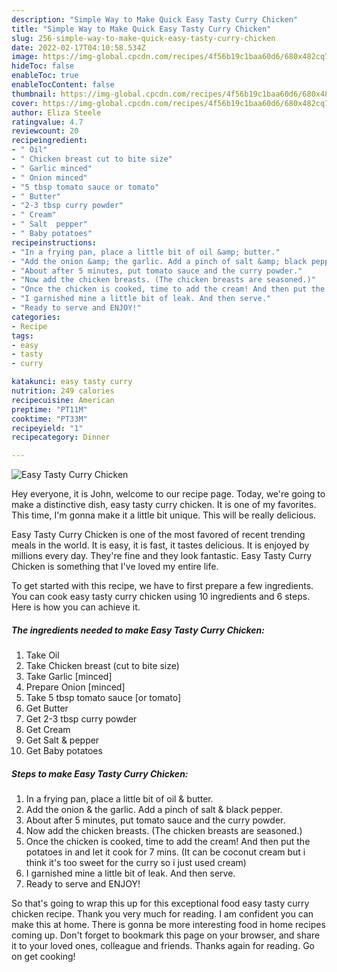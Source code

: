```yaml
---
description: "Simple Way to Make Quick Easy Tasty Curry Chicken"
title: "Simple Way to Make Quick Easy Tasty Curry Chicken"
slug: 256-simple-way-to-make-quick-easy-tasty-curry-chicken
date: 2022-02-17T04:10:58.534Z
image: https://img-global.cpcdn.com/recipes/4f56b19c1baa60d6/680x482cq70/easy-tasty-curry-chicken-recipe-main-photo.jpg
hideToc: false
enableToc: true
enableTocContent: false
thumbnail: https://img-global.cpcdn.com/recipes/4f56b19c1baa60d6/680x482cq70/easy-tasty-curry-chicken-recipe-main-photo.jpg
cover: https://img-global.cpcdn.com/recipes/4f56b19c1baa60d6/680x482cq70/easy-tasty-curry-chicken-recipe-main-photo.jpg
author: Eliza Steele
ratingvalue: 4.7
reviewcount: 20
recipeingredient:
- " Oil"
- " Chicken breast cut to bite size"
- " Garlic minced"
- " Onion minced"
- "5 tbsp tomato sauce or tomato"
- " Butter"
- "2-3 tbsp curry powder"
- " Cream"
- " Salt  pepper"
- " Baby potatoes"
recipeinstructions:
- "In a frying pan, place a little bit of oil &amp; butter."
- "Add the onion &amp; the garlic. Add a pinch of salt &amp; black pepper."
- "About after 5 minutes, put tomato sauce and the curry powder."
- "Now add the chicken breasts. (The chicken breasts are seasoned.)"
- "Once the chicken is cooked, time to add the cream! And then put the potatoes in and let it cook for 7 mins. (It can be coconut cream but i think it&#39;s too sweet for the curry so i just used cream)"
- "I garnished mine a little bit of leak. And then serve."
- "Ready to serve and ENJOY!"
categories:
- Recipe
tags:
- easy
- tasty
- curry

katakunci: easy tasty curry 
nutrition: 249 calories
recipecuisine: American
preptime: "PT11M"
cooktime: "PT33M"
recipeyield: "1"
recipecategory: Dinner

---
```



![Easy Tasty Curry Chicken](https://img-global.cpcdn.com/recipes/4f56b19c1baa60d6/680x482cq70/easy-tasty-curry-chicken-recipe-main-photo.jpg)

Hey everyone, it is John, welcome to our recipe page. Today, we're going to make a distinctive dish, easy tasty curry chicken. It is one of my favorites. This time, I'm gonna make it a little bit unique. This will be really delicious.

Easy Tasty Curry Chicken is one of the most favored of recent trending meals in the world. It is easy, it is fast, it tastes delicious. It is enjoyed by millions every day. They're fine and they look fantastic. Easy Tasty Curry Chicken is something that I've loved my entire life.




To get started with this recipe, we have to first prepare a few ingredients. You can cook easy tasty curry chicken using 10 ingredients and 6 steps. Here is how you can achieve it.

<!--inarticleads1-->

##### The ingredients needed to make Easy Tasty Curry Chicken:

1. Take  Oil
1. Take  Chicken breast (cut to bite size)
1. Take  Garlic [minced]
1. Prepare  Onion [minced]
1. Take 5 tbsp tomato sauce [or tomato]
1. Get  Butter
1. Get 2-3 tbsp curry powder
1. Get  Cream
1. Get  Salt &amp; pepper
1. Get  Baby potatoes




<!--inarticleads2-->

##### Steps to make Easy Tasty Curry Chicken:

1. In a frying pan, place a little bit of oil &amp; butter.
1. Add the onion &amp; the garlic. Add a pinch of salt &amp; black pepper.
1. About after 5 minutes, put tomato sauce and the curry powder.
1. Now add the chicken breasts. (The chicken breasts are seasoned.)
1. Once the chicken is cooked, time to add the cream! And then put the potatoes in and let it cook for 7 mins. (It can be coconut cream but i think it&#39;s too sweet for the curry so i just used cream)
1. I garnished mine a little bit of leak. And then serve.
1. Ready to serve and ENJOY!



So that's going to wrap this up for this exceptional food easy tasty curry chicken recipe. Thank you very much for reading. I am confident you can make this at home. There is gonna be more interesting food in home recipes coming up. Don't forget to bookmark this page on your browser, and share it to your loved ones, colleague and friends. Thanks again for reading. Go on get cooking!
